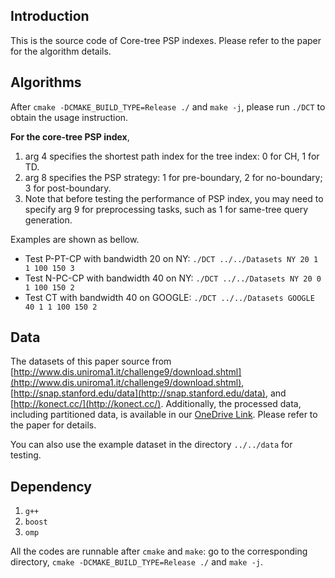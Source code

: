 ## Introduction
This is the source code of Core-tree PSP indexes. Please refer to the paper for the algorithm details.

## Algorithms
After `cmake -DCMAKE_BUILD_TYPE=Release ./` and `make -j`, please run `./DCT` to obtain the usage instruction.

**For the core-tree PSP index**,

1. arg 4 specifies the shortest path index for the tree index: 0 for CH, 1 for TD.
1. arg 8 specifies the PSP strategy: 1 for pre-boundary, 2 for no-boundary; 3 for post-boundary.
2. Note that before testing the performance of PSP index, you may need to specify arg 9 for preprocessing tasks, such as 1 for same-tree query generation.


Examples are shown as bellow.

* Test P-PT-CP with bandwidth 20 on NY:
`./DCT ../../Datasets NY 20 1 1 100 150 3`
* Test N-PC-CP with bandwidth 40 on NY:
`./DCT ../../Datasets NY 20 0 1 100 150 2`
* Test CT with bandwidth 40 on GOOGLE:
`./DCT ../../Datasets GOOGLE 40 1 1 100 150 2`



## Data
The datasets of this paper source from [http://www.dis.uniroma1.it/challenge9/download.shtml](http://www.dis.uniroma1.it/challenge9/download.shtml), [http://snap.stanford.edu/data](http://snap.stanford.edu/data), and [http://konect.cc/](http://konect.cc/). 
Additionally, the processed data, including partitioned data, is available in our [OneDrive Link](https://hkustgz-my.sharepoint.com/:f:/g/personal/xzhouby_connect_hkust-gz_edu_cn/EkEOQqUbSMZKioVFPdUvJisBSvhvzn0dR-ubJtpt7pmX5A?e=UWolbO). Please refer to the paper for details.

You can also use the example dataset in the directory `../../data` for testing.


## Dependency

1. `g++` 
2. `boost`
3. `omp`

All the codes are runnable after `cmake` and `make`: go to the corresponding directory, `cmake -DCMAKE_BUILD_TYPE=Release ./` and `make -j`.
